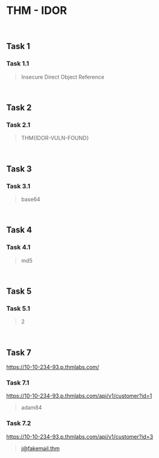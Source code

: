 # THM - IDOR

<br>

## Task 1

### Task 1.1

> Insecure Direct Object Reference

<br>

## Task 2

### Task 2.1

> THM{IDOR-VULN-FOUND}

<br>

## Task 3

### Task 3.1

> base64

<br>

## Task 4

### Task 4.1

> md5

<br>

## Task 5

### Task 5.1

> 2

<br>

## Task 7

https://10-10-234-93.p.thmlabs.com/


### Task 7.1

https://10-10-234-93.p.thmlabs.com/api/v1/customer?id=1

> adam84


### Task 7.2

https://10-10-234-93.p.thmlabs.com/api/v1/customer?id=3

> j@fakemail.thm
